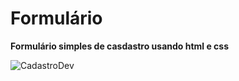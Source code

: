 # Formulário
<strong> Formulário simples de casdastro usando html e css </strong>

![CadastroDev](https://user-images.githubusercontent.com/86272926/148476967-95804863-caf1-45e2-bb94-86da1cabc835.PNG)

